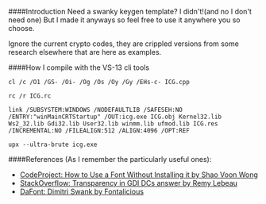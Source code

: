 ####Introduction
Need a swanky keygen template? I didn't!(and no I don't need one) But I made it anyways so feel free to use it anywhere you so choose.

Ignore the current crypto codes, they are crippled versions from some research elsewhere that are here as examples.

####How I compile with the VS-13 cli tools
```
cl /c /O1 /GS- /Oi- /Og /Os /Oy /Gy /EHs-c- ICG.cpp

rc /r ICG.rc

link /SUBSYSTEM:WINDOWS /NODEFAULTLIB /SAFESEH:NO /ENTRY:"winMainCRTStartup" /OUT:icg.exe ICG.obj Kernel32.lib Ws2_32.lib Gdi32.lib User32.lib winmm.lib ufmod.lib ICG.res /INCREMENTAL:NO /FILEALIGN:512 /ALIGN:4096 /OPT:REF

upx --ultra-brute icg.exe
```

####References (As I remember the particularly useful ones):
* [CodeProject: How to Use a Font Without Installing it by Shao Voon Wong](http://www.codeproject.com/Articles/42041/How-to-Use-a-Font-Without-Installing-it)
* [StackOverflow: Transparency in GDI DCs answer by Remy Lebeau](http://stackoverflow.com/questions/28846219/transparency-in-gdi-dcs)
* [DaFont: Dimitri Swank by Fontalicious](http://www.dafont.com/dimitri.font)
